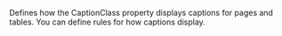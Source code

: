 Defines how the CaptionClass property displays captions for pages and tables. You can define rules for how captions display.

